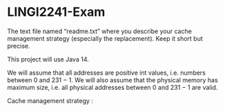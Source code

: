 # LINGI2241-Exam
The text file named “readme.txt” where you describe your cache management strategy (especially the replacement). Keep it short but precise. 

This project will use Java 14.

We will assume that all addresses are positive int values, i.e. numbers between 0 and 231 − 1.
We will also assume that the physical memory has maximum size, i.e. all physical addresses between 0 and 231 − 1 are valid.

Cache management strategy :
